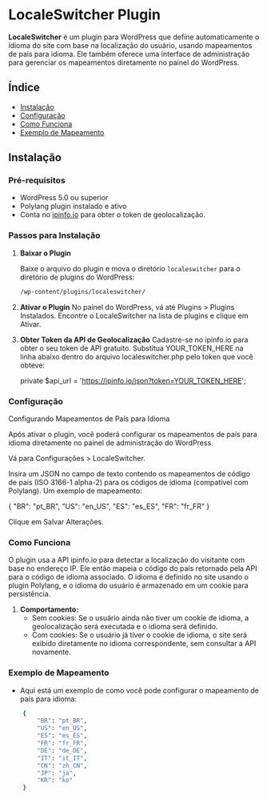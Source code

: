 # LocaleSwitcher Plugin

**LocaleSwitcher** é um plugin para WordPress que define automaticamente o idioma do site com base na localização do usuário, usando mapeamentos de país para idioma. Ele também oferece uma interface de administração para gerenciar os mapeamentos diretamente no painel do WordPress.

## Índice

- [Instalação](#instalação)
- [Configuração](#configuração)
- [Como Funciona](#como-funciona)
- [Exemplo de Mapeamento](#exemplo-de-mapeamento)

## Instalação

### Pré-requisitos

- WordPress 5.0 ou superior
- Polylang plugin instalado e ativo
- Conta no [ipinfo.io](https://ipinfo.io/) para obter o token de geolocalização.

### Passos para Instalação

1. **Baixar o Plugin**

   Baixe o arquivo do plugin e mova o diretório `localeswitcher` para o diretório de plugins do WordPress:
   ```bash
   /wp-content/plugins/localeswitcher/

2. **Ativar o Plugin**
    No painel do WordPress, vá até Plugins > Plugins Instalados.
    Encontre o LocaleSwitcher na lista de plugins e clique em Ativar.

3. **Obter Token da API de Geolocalização**
    Cadastre-se no ipinfo.io para obter o seu token de API gratuito. Substitua YOUR_TOKEN_HERE na linha abaixo dentro do arquivo localeswitcher.php pelo token que você obteve:

    private $api_url = 'https://ipinfo.io/json?token=YOUR_TOKEN_HERE';


### Configuração

Configurando Mapeamentos de País para Idioma

Após ativar o plugin, você poderá configurar os mapeamentos de país para idioma diretamente no painel de administração do WordPress.

Vá para Configurações > LocaleSwitcher.

Insira um JSON no campo de texto contendo os mapeamentos de código de país (ISO 3166-1 alpha-2) para os códigos de idioma (compatível com Polylang). Um exemplo de mapeamento:

{
    "BR": "pt_BR",
    "US": "en_US",
    "ES": "es_ES",
    "FR": "fr_FR"
}

Clique em Salvar Alterações.


### Como Funciona
O plugin usa a API ipinfo.io para detectar a localização do visitante com base no endereço IP.
Ele então mapeia o código do país retornado pela API para o código de idioma associado.
O idioma é definido no site usando o plugin Polylang, e o idioma do usuário é armazenado em um cookie para persistência.

1. **Comportamento:**
    - Sem cookies: Se o usuário ainda não tiver um cookie de idioma, a geolocalização será executada e o idioma será definido.
    - Com cookies: Se o usuário já tiver o cookie de idioma, o site será exibido diretamente no idioma correspondente, sem consultar a API novamente.

### Exemplo de Mapeamento
   - Aqui está um exemplo de como você pode configurar o mapeamento de país para idioma:
```bash
    {
        "BR": "pt_BR",
        "US": "en_US",
        "ES": "es_ES",
        "FR": "fr_FR",
        "DE": "de_DE",
        "IT": "it_IT",
        "CN": "zh_CN",
        "JP": "ja",
        "KR": "ko"
    }


